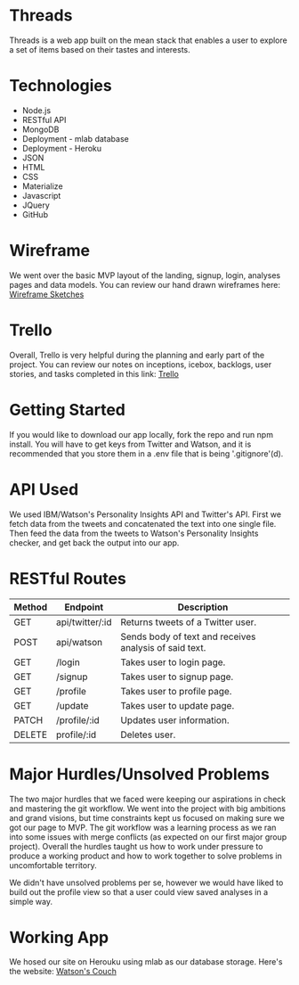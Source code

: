 # Threads

Threads is a web app built on the mean stack that enables a user to explore a set of items based on their tastes and interests.

# Technologies
* Node.js
* RESTful API
* MongoDB
* Deployment - mlab database
* Deployment - Heroku
* JSON
* HTML
* CSS
* Materialize
* Javascript
* JQuery
* GitHub

# Wireframe
We went over the basic MVP layout of the landing, signup, login, analyses pages and data models. You can review our hand drawn wireframes here:
[Wireframe Sketches](https://www.dropbox.com/s/kd5mkqdzkyhogj4/wireframe.pdf?dl=0)

# Trello
Overall, Trello is very helpful during the planning and early part of the project. You can review our notes on inceptions, icebox, backlogs, user stories, and tasks completed in this link: [Trello](https://trello.com/b/keYaT8A1/team-project-3)

# Getting Started
If you would like to download our app locally, fork the repo and run npm install. You will have to get keys from Twitter and Watson, and it is recommended that you store them in a .env file that is being '.gitignore'(d).

# API Used
We used IBM/Watson's Personality Insights API and Twitter's API. First we fetch data from the tweets and concatenated the text into one single file. Then feed the data from the tweets to Watson's Personality Insights checker, and get back the output into our app.

# RESTful Routes
|Method|Endpoint|Description|
|------|--------|-----------|
|GET|api/twitter/:id|Returns tweets of a Twitter user.|
|POST|api/watson|Sends body of text and receives analysis of said text.|
|GET|/login|Takes user to login page.|
|GET|/signup|Takes user to signup page.|
|GET|/profile|Takes user to profile page.|
|GET|/update|Takes user to update page.|
|PATCH|/profile/:id|Updates user information.|
|DELETE|profile/:id|Deletes user.|

# Major Hurdles/Unsolved Problems
The two major hurdles that we faced were keeping our aspirations in check and mastering the git workflow. We went into the project with big ambitions and grand visions, but time constraints kept us focused on making sure we got our page to MVP. The git workflow was a learning process as we ran into some issues with merge conflicts (as expected on our first major group project). Overall the hurdles taught us how to work under pressure to produce a working product and how to work together to solve problems in uncomfortable territory.

We didn't have unsolved problems per se, however we would have liked to build out the profile view so that a user could view saved analyses in a simple way.

# Working App
We hosed our site on Herouku using mlab as our database storage.
Here's the website: [Watson's Couch](http://watsonscouch.herokuapp.com/)
